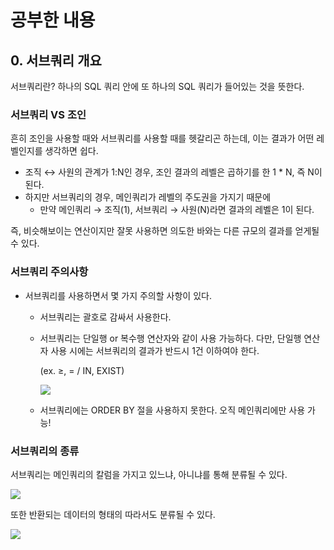 # 공부한 내용


## 0. 서브쿼리 개요

서브쿼리란? 하나의 SQL 쿼리 안에 또 하나의 SQL 쿼리가 들어있는 것을 뜻한다.

### 서브쿼리 VS 조인

흔히 조인을 사용할 때와 서브쿼리를 사용할 때를 헷갈리곤 하는데, 이는 결과가 어떤 레벨인지를 생각하면 쉽다.

- 조직 ↔ 사원의 관계가 1:N인 경우,  조인 결과의 레벨은 곱하기를 한 1 * N, 즉 N이 된다.
- 하지만 서브쿼리의 경우, 메인쿼리가 레벨의 주도권을 가지기 때문에
  - 만약 메인쿼리 → 조직(1), 서브쿼리 → 사원(N)라면 결과의 레벨은 1이 된다.

즉, 비슷해보이는 연산이지만 잘못 사용하면 의도한 바와는 다른 규모의 결과를 얻게될 수 있다.

### 서브쿼리 주의사항

- 서브쿼리를 사용하면서 몇 가지 주의할 사항이 있다.
  - 서브쿼리는 괄호로 감싸서 사용한다.
  - 서브쿼리는 단일행 or 복수행 연산자와 같이 사용 가능하다. 다만, 단일행 연산자 사용 시에는 서브쿼리의 결과가 반드시 1건 이하여야 한다.

    (ex. ≥, = / IN, EXIST)

    ![](https://prod-files-secure.s3.us-west-2.amazonaws.com/5486ac02-837a-4340-b853-a8cd7b03f65f/713283ea-fcd0-44fb-a02c-118895e73399/%E1%84%89%E1%85%B3%E1%84%8F%E1%85%B3%E1%84%85%E1%85%B5%E1%86%AB%E1%84%89%E1%85%A3%E1%86%BA_2024-03-14_%E1%84%8B%E1%85%A9%E1%84%92%E1%85%AE_6.45.19.png)

  - 서브쿼리에는 ORDER BY 절을 사용하지 못한다. 오직 메인쿼리에만 사용 가능!

### 서브쿼리의 종류

서브쿼리는 메인쿼리의 칼럼을 가지고 있느냐, 아니냐를 통해 분류될 수 있다.

![](https://dataonair.or.kr/publishing/img/knowledge/SQL_215.jpg)

또한 반환되는 데이터의 형태의 따라서도 분류될 수 있다.

![](https://dataonair.or.kr/publishing/img/knowledge/SQL_216.jpg)